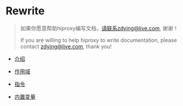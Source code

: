 # Rewrite
> 如果你愿意帮助hiproxy编写文档，请联系zdying@live.com, 谢谢！
>
> If you are willing to help hiproxy to write documentation, please contact zdying@live.com, thank you!

* [介绍](https://github.com/hiproxy/hiproxy/blob/master/docs/configuration/rewrite_introduction.md)

* [作用域](https://github.com/hiproxy/hiproxy/blob/master/docs/configuration/rewrite_scope.md)

* [指令](https://github.com/hiproxy/hiproxy/blob/master/docs/configuration/rewrite_directive.md)

* [内置变量](https://github.com/hiproxy/hiproxy/blob/master/docs/configuration/rewrite_build_in_variable.md)

